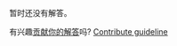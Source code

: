 
暂时还没有解答。

有兴趣[贡献你的解答](https://github.com/BFEdev/BFE.dev-solutions/blob/main/quiz/tostring_zh.md)吗? [Contribute guideline](https://github.com/BFEdev/BFE.dev-solutions#how-to-contribute)
